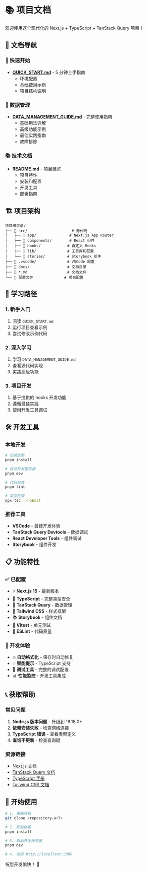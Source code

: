 # 📚 项目文档

欢迎使用这个现代化的 Next.js + TypeScript + TanStack Query 项目！

## 📖 文档导航

### 🚀 快速开始

- **[QUICK_START.md](../QUICK_START.md)** - 5 分钟上手指南
  - 环境配置
  - 基础使用示例
  - 项目结构说明

### 🎣 数据管理

- **[DATA_MANAGEMENT_GUIDE.md](../DATA_MANAGEMENT_GUIDE.md)** - 完整使用指南
  - 基础用法详解
  - 高级功能示例
  - 最佳实践指南
  - 故障排除

### 📚 技术文档

- **[README.md](../README.md)** - 项目概览
  - 项目特性
  - 安装和配置
  - 开发工具
  - 部署指南

## 🏗️ 项目架构

```
项目根目录/
├── 📁 src/                    # 源代码
│   ├── 📁 app/               # Next.js App Router
│   ├── 📁 components/        # React 组件
│   ├── 📁 hooks/            # 自定义 Hooks
│   ├── 📁 lib/              # 工具库和配置
│   └── 📁 stories/          # Storybook 组件
├── 📁 .vscode/              # VSCode 配置
├── 📁 docs/                 # 文档目录
├── 📄 *.md                  # 文档文件
└── 📄 配置文件              # 项目配置
```

## 🎯 学习路径

### 1. 新手入门

1. 阅读 `QUICK_START.md`
2. 运行项目查看示例
3. 尝试修改示例代码

### 2. 深入学习

1. 学习 `DATA_MANAGEMENT_GUIDE.md`
2. 查看源代码实现
3. 实践高级功能

### 3. 项目开发

1. 基于提供的 hooks 开发功能
2. 遵循最佳实践
3. 使用开发工具调试

## 🛠️ 开发工具

### 本地开发

```bash
# 安装依赖
pnpm install

# 启动开发服务器
pnpm dev

# 代码检查
pnpm lint

# 类型检查
npx tsc --noEmit
```

### 推荐工具

- **VSCode** - 最佳开发体验
- **TanStack Query Devtools** - 数据调试
- **React Developer Tools** - 组件调试
- **Storybook** - 组件开发

## 📋 功能特性

### ✅ 已配置

- ⚡ **Next.js 15** - 最新版本
- 🔷 **TypeScript** - 完整类型安全
- 🎣 **TanStack Query** - 数据管理
- 🎨 **Tailwind CSS** - 样式框架
- 📚 **Storybook** - 组件文档
- 🧪 **Vitest** - 单元测试
- 🎯 **ESLint** - 代码质量

### 🚀 开发体验

- 🔥 **自动格式化** - 保存时自动修复
- 💡 **智能提示** - TypeScript 支持
- 🐛 **调试工具** - 完整的调试配置
- 📊 **性能监控** - 开发工具集成

## 📞 获取帮助

### 常见问题

1. **Node.js 版本问题** - 升级到 18.18.0+
2. **依赖安装失败** - 检查网络连接
3. **TypeScript 错误** - 查看类型定义
4. **查询不更新** - 检查查询键

### 资源链接

- [Next.js 文档](https://nextjs.org/docs)
- [TanStack Query 文档](https://tanstack.com/query)
- [TypeScript 手册](https://typescriptlang.org/docs)
- [Tailwind CSS 文档](https://tailwindcss.com/docs)

## 🎉 开始使用

```bash
# 1. 克隆项目
git clone <repository-url>

# 2. 安装依赖
pnpm install

# 3. 启动开发服务器
pnpm dev

# 4. 访问 http://localhost:3000
```

祝您开发愉快！ 🚀

